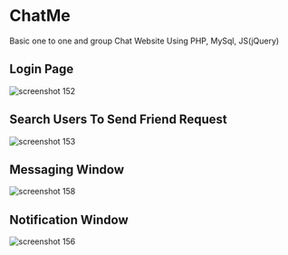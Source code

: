 # ChatMe
Basic one to one and group Chat Website Using PHP, MySql, JS(jQuery)

## Login Page
![screenshot 152](https://cloud.githubusercontent.com/assets/20037817/24071210/ab1a1020-0bf2-11e7-8df5-d070d5a88eb3.png)

## Search Users To Send Friend Request
![screenshot 153](https://cloud.githubusercontent.com/assets/20037817/24071211/ab1a765a-0bf2-11e7-9b02-876e9e2a4cde.png)

## Messaging Window
![screenshot 158](https://cloud.githubusercontent.com/assets/20037817/24071244/54b7d540-0bf3-11e7-96bc-0e42dd856997.png)

## Notification Window
![screenshot 156](https://cloud.githubusercontent.com/assets/20037817/24071256/90757010-0bf3-11e7-9ea9-ca1bc34dd00d.png)
